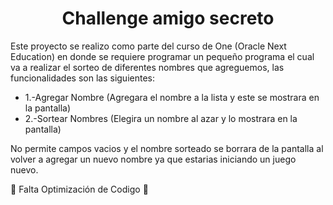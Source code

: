 <h1 align="center"> Challenge amigo secreto </h1>

Este proyecto se realizo como parte del curso de One (Oracle Next Education) en donde se requiere programar un pequeño programa el cual 
va a realizar el sorteo de diferentes nombres que agreguemos, las funcionalidades son las siguientes:
+ 1.-Agregar Nombre (Agregara el nombre a la lista y este se mostrara en la pantalla)
+ 2.-Sortear Nombres (Elegira un nombre al azar y lo mostrara en la pantalla)

No permite campos vacios y el nombre sorteado se borrara de la pantalla al volver a agregar un nuevo nombre ya que estarias iniciando un juego nuevo.


:construction: Falta Optimización de Codigo :construction:

